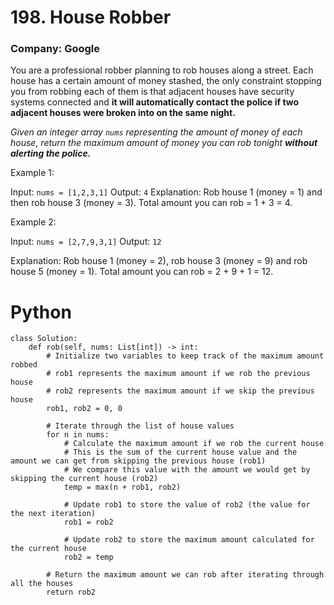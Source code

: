 # 198. House Robber
### Company: Google

You are a professional robber planning to rob houses along a street. Each house has a certain amount of money stashed, the only constraint stopping you from robbing each of them is that adjacent houses have security systems connected and **it will automatically contact the police if two adjacent houses were broken into on the same night.**

*Given an integer array `nums` representing the amount of money of each house, return the maximum amount of money you can rob tonight* ***without alerting the police.***

 

Example 1:

Input: `nums = [1,2,3,1]`
Output: `4`
Explanation: Rob house 1 (money = 1) and then rob house 3 (money = 3).
Total amount you can rob = 1 + 3 = 4.

Example 2:

Input: `nums = [2,7,9,3,1]`
Output: `12`

Explanation: Rob house 1 (money = 2), rob house 3 (money = 9) and rob house 5 (money = 1).
Total amount you can rob = 2 + 9 + 1 = 12.

# Python
```
class Solution:
    def rob(self, nums: List[int]) -> int:
        # Initialize two variables to keep track of the maximum amount robbed
        # rob1 represents the maximum amount if we rob the previous house
        # rob2 represents the maximum amount if we skip the previous house
        rob1, rob2 = 0, 0

        # Iterate through the list of house values
        for n in nums:
            # Calculate the maximum amount if we rob the current house
            # This is the sum of the current house value and the amount we can get from skipping the previous house (rob1)
            # We compare this value with the amount we would get by skipping the current house (rob2)
            temp = max(n + rob1, rob2)
            
            # Update rob1 to store the value of rob2 (the value for the next iteration)
            rob1 = rob2
            
            # Update rob2 to store the maximum amount calculated for the current house
            rob2 = temp
        
        # Return the maximum amount we can rob after iterating through all the houses
        return rob2
```